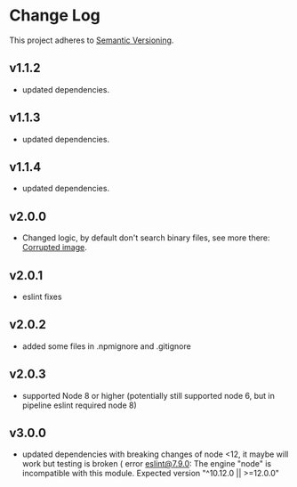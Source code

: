 # Change Log

This project adheres to [Semantic Versioning](http://semver.org/).  

## v1.1.2
* updated dependencies.
## v1.1.3
* updated dependencies.
## v1.1.4
* updated dependencies.
## v2.0.0
* Changed logic, by default don't search binary files, see more there: [Corrupted image](https://github.com/wj42ftns/replace-in-files/issues/22).
## v2.0.1
* eslint fixes
## v2.0.2
* added some files in .npmignore and .gitignore
## v2.0.3
* supported Node 8 or higher (potentially still supported node 6, but in pipeline eslint required node 8)
## v3.0.0
* updated dependencies with breaking changes of node <12, it maybe will work but testing is broken ( error eslint@7.9.0: The engine "node" is incompatible with this module. Expected version "^10.12.0 || >=12.0.0"